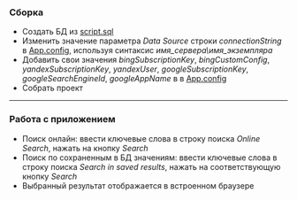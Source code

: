 ### Сборка
* Создать БД из [script.sql](https://github.com/SalmonLoki/CustomSearch/blob/master/script.sql)
* Изменить значение параметра *Data Source* строки *connectionString* в [App.config](https://github.com/SalmonLoki/CustomSearch/blob/master/App.config),
используя синтаксис *имя_сервера\имя_экземпляра*
* Добавить свои значения *bingSubscriptionKey*, *bingCustomConfig*, *yandexSubscriptionKey*, *yandexUser*, 
*googleSubscriptionKey*, *googleSearchEngineId*, *googleAppName*
в в [App.config](https://github.com/SalmonLoki/CustomSearch/blob/master/App.config)
* Собрать проект

--------------------------------------------------------------------------------
### Работа с приложением
* Поиск онлайн: ввести ключевые слова в строку поиска *Online Search*, нажать на кнопку *Search*
* Поиск по сохраненным в БД значениям: ввести ключевые слова в строку поиска *Search in saved results*,
нажать на соответствующую кнопку *Search*
* Выбранный результат отображается в встроенном браузере
